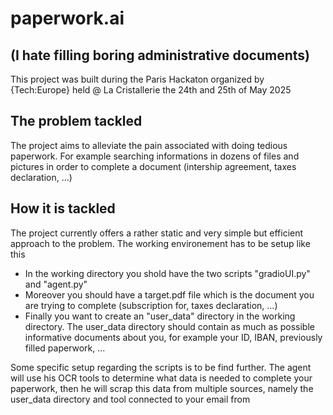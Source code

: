 # paperwork.ai 
## (I hate filling boring administrative documents)
This project was built during the Paris Hackaton organized by {Tech:Europe} held @ La Cristallerie the 24th and 25th of May 2025</p>
## The problem tackled

The project aims to alleviate the pain associated with doing tedious paperwork. For example searching informations in dozens of files and pictures in order to complete a document (intership agreement, taxes declaration, ...)

## How it is tackled

The project currently offers a rather static and very simple but efficient approach to the problem. The working environement has to be setup like this 
<ul>
  <li>In the working directory you shold have the two scripts "gradioUI.py" and "agent.py"</li>
  <li>Moreover you should have a target.pdf file which is the document you are trying to complete (subscription for, taxes declaration, ...)</li>
  <li>Finally you want to create an "user_data" directory in the working directory. The user_data directory should contain as much as possible informative documents about you, for example your ID, IBAN, previously filled paperwork, ...</li>
</ul>
Some specific setup regarding the scripts is to be find further.
The agent will use his OCR tools to determine what data is needed to complete your paperwork, then he will scrap this data from multiple sources, namely the user_data directory and tool connected to your email from
